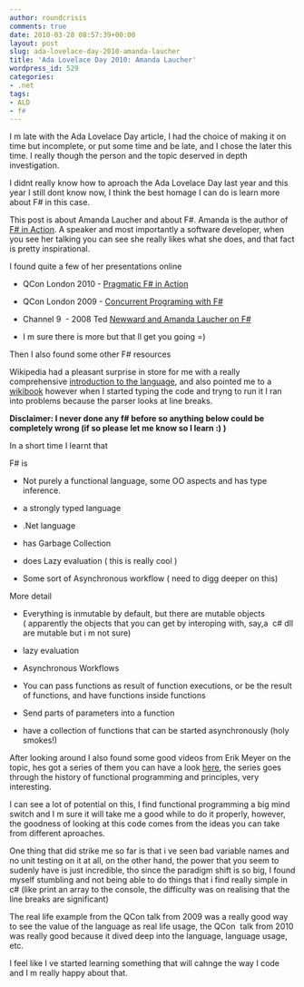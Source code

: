 ```yaml
---
author: roundcrisis
comments: true
date: 2010-03-28 08:57:39+00:00
layout: post
slug: ada-lovelace-day-2010-amanda-laucher
title: 'Ada Lovelace Day 2010: Amanda Laucher'
wordpress_id: 529
categories:
- .net
tags:
- ALD
- f#
---
```


I m late with the Ada Lovelace Day article, I had the choice of making it on time but incomplete, or put some time and be late, and I chose the later this time. I really though the person and the topic deserved in depth investigation.

I didnt really know how to aproach the Ada Lovelace Day last year and this year I still dont know now, I think the best homage I can do is learn more about F# in this case.

This post is about Amanda Laucher and about F#. Amanda is the author of [F# in Action](http://www.manning.com/laucher/). A speaker and most importantly a software developer, when you see her talking you can see she really likes what she does, and that fact is pretty inspirational.

I found quite a few of her presentations online



	
  * QCon London 2010 - [Pragmatic F# in Action](http://www.infoq.com/presentations/Pragmatic-F-Sharp-in-Action)

	
  * QCon London 2009 - [Concurrent Programing with F#](http://www.infoq.com/presentations/Concurrent-Programming-with-Microsoft-F-Amanda-Laucher)

	
  * Channel 9  - 2008 Ted [Newward and Amanda Laucher on F#](http://www.dotnetrocks.com/default.aspx?ShowNum=377)

	
  * I m sure there is more but that ll get you going =)


Then I also found some other F# resources

Wikipedia had a pleasant surprise in store for me with a really comprehensive [introduction to the language](http://en.wikipedia.org/wiki/F_Sharp_(programming_language)), and also pointed me to a [wikibook](http://en.wikibooks.org/wiki/F_Sharp_Programming) however when I started typing the code and tryng to run it I ran into problems because the parser looks at line breaks.

**Disclaimer: I never done any f# before so anything below could be completely wrong (if so please let me know so I learn :) )**

In a short time I learnt that

F# is



	
  * Not purely a functional language, some OO aspects and has type inference.

	
  * a strongly typed language

	
  * .Net language

	
  * has Garbage Collection

	
  * does Lazy evaluation ( this is really cool )

	
  * Some sort of Asynchronous workflow ( need to digg deeper on this)


More detail

	
  * Everything is inmutable by default, but there are mutable objects ( apparently the objects that you can get by interoping with, say,a  c# dll are mutable but i m not sure)

	
  * lazy evaluation

	
  * Asynchronous Workflows

	
  * You can pass functions as result of function executions, or be the result of functions, and have functions inside functions

	
  * Send parts of parameters into a function

	
  * have a collection of functions that can be started asynchronously (holy smokes!)


After looking around I also found some good videos from Erik Meyer on the topic, hes got a series of them you can have a look [here](http://channel9.msdn.com/shows/Going+Deep/Lecture-Series-Erik-Meijer-Functional-Programming-Fundamentals-Chapter-1/), the series goes through the history of functional programming and principles, very interesting.

I can see a lot of potential on this, I find functional programming a big mind switch and I m sure it will take me a good while to do it properly, however, the goodness of looking at this code comes from the ideas you can take from different aproaches.

One thing that did strike me so far is that i ve seen bad variable names and no unit testing on it at all, on the other hand, the power that you seem to sudenly have is just incredible, tho since the paradigm shift is so big, I found myself stumbling and not being able to do things that i find really simple in c# (like print an array to the console, the difficulty was on realising that the line breaks are significant)

The real life example from the QCon talk from 2009 was a really good way to see the value of the language as real life usage, the QCon  talk from 2010 was really good because it dived deep into the language, language usage, etc.

I feel like I ve started learning something that will cahnge the way I code and I m really happy about that.
